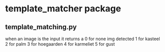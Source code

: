 # template_matcher package
## template_matching.py
when an image is the input it returns a
	0 for none img detected
	1 for kasteel
	2 for palm
	3 for hoegaarden
	4 for karmeliet
	5 for gust

